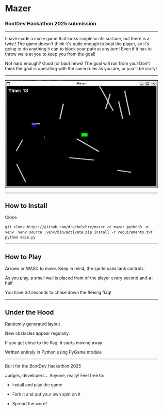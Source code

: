# Mazer

### BootDev Hackathon 2025 submission

---


I have made a maze game that looks simple on its surface, but there is a twist! The game doesn't think it's quite enough to beat the player, so it's going to do anything it can to block your path at any turn! Even if it has to throw walls at you to keep you from the goal!

Not hard enough? Good (or bad) news! The goal will run from you! Don't think the goal is operating with the same rules as you are, or you'll be sorry!

---

![Chasing that dang goal!](/mazer_pic.png)

---

## How to Install

Clone

`git clone https://github.com/drachelehre/mazer
cd mazer
python3 -m venv .venv
source .venv/bin/activate
pip install -r requirements.txt
python main.py`

---

## How to Play

Arrows or WASD to move. Keep in mind, the sprite uses tank controls.

As you play, a small wall is placed front of the player every second and-a-half.

You have 30 seconds to chase down the fleeing flag!

---

## Under the Hood

Randomly generated layout

New obstacles appear regularly.

If you get close to the flag, it starts moving away

Written entirely in Python using PyGame module

---

Built for the BootDev Hackathon 2025

Judges, developers... Anyone, really! Feel free to:

- Install and play the game

- Fork it and put your own spin on it

- Spread the word!
